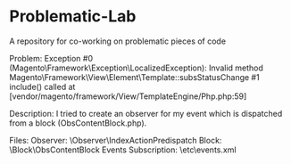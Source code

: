 # Problematic-Lab
A repository for co-working on problematic pieces of code

  Problem: 
Exception #0 (Magento\Framework\Exception\LocalizedException): Invalid method Magento\Framework\View\Element\Template::subsStatusChange
#1 include() called at [vendor/magento/framework/View/TemplateEngine/Php.php:59]

  Description:
I tried to create an observer for my event which is dispatched from a block (ObsContentBlock.php).

  Files:
Observer: \Observer\IndexActionPredispatch
Block: \Block\ObsContentBlock
Events Subscription: \etc\events.xml
